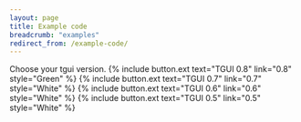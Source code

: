 ```yaml
---
layout: page
title: Example code
breadcrumb: "examples"
redirect_from: /example-code/
---
```

Choose your tgui version.
{% include button.ext text="TGUI 0.8" link="0.8" style="Green" %}
{% include button.ext text="TGUI 0.7" link="0.7" style="White" %}
{% include button.ext text="TGUI 0.6" link="0.6" style="White" %}
{% include button.ext text="TGUI 0.5" link="0.5" style="White" %}

